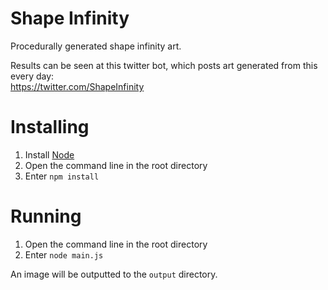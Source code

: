 # Shape Infinity
Procedurally generated shape infinity art.

Results can be seen at this twitter bot, which posts art generated from this every day:  
https://twitter.com/ShapeInfinity

# Installing
1. Install [Node](https://nodejs.org/)
2. Open the command line in the root directory
3. Enter `npm install`

# Running
1. Open the command line in the root directory
2. Enter `node main.js`

An image will be outputted to the `output` directory.  
